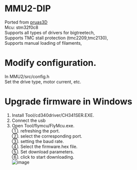# MMU2-DIP
Ported from [pruas3D](https://github.com/prusa3d/MM-control-01)  
Mcu: stm32f0c8  
Supports all types of drivers for bigtreetech,  
Supports TMC stall protection (tmc2209,tmc2130),  
Supports manual loading of filaments,  

# Modify configuration.
In MMU2/src/config.h  
Set the drive type, motor current, etc.

# Upgrade firmware in Windows  
1. Install Tool/cd340driver/CH341SER.EXE.  
2. Connect the usb  
3. Open Tool/flymcu/FlyMcu.exe.  
  ①. refreshing the port.  
  ②. select the corresponding port.  
  ③. setting the baud rate.  
  ④. Select the firmware.hex file.  
  ⑤. Set download parameters.  
  ⑥. click to start downloading.  
  ![image](https://github.com/MaiEmily/map/blob/master/public/image/20190528145810708.png)